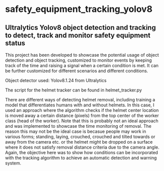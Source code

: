 # safety_equipment_tracking_yolov8
## Ultralytics Yolov8 object detection and tracking to detect, track and monitor safety equipment status

This project has been developed to showcase the potential usage of object detection and object tracking, customized to monitor events by keeping track of the time and raising a signal when a certain condition is met. It can be further customized for different scenarios and different conditions.

Object detector used: Yolov8.1.24 from Ultralytics 

The script for the helmet tracker can be found in helmet_tracker.py

There are different ways of detecting helmet removal, including training a model that differentiates humans with and without helmets. In this case, I used an approach where the algorithm checks if the helmet center location is moved away a certain distance (pixels) from the top center of the worker class (head of the worker). Note that this is probably not an ideal approach and was implemented to showcase the time monitoring of removal. The reason this may not be the ideal case is becasue people may work in various forms; standing, laying, crouched, crouched and tilted towards or away from the camera etc. or the helmet might be dropped on a surface where it does not satisfy removal distance criteria due to the camera angle. Again, the objective here was to show how conditions can be incorporated with the tracking algorithm to achieve an automatic detection and warning system. 

